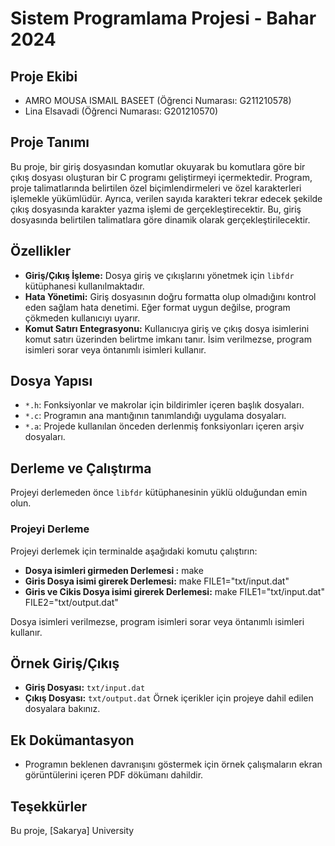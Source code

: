 # Sistem Programlama Projesi - Bahar 2024

## Proje Ekibi
- AMRO MOUSA ISMAIL BASEET (Öğrenci Numarası: G211210578)
- Lina Elsavadi (Öğrenci Numarası: G201210570)

## Proje Tanımı
Bu proje, bir giriş dosyasından komutlar okuyarak bu komutlara göre bir çıkış dosyası oluşturan bir C programı geliştirmeyi içermektedir. Program, proje talimatlarında belirtilen özel biçimlendirmeleri ve özel karakterleri işlemekle yükümlüdür. Ayrıca, verilen sayıda karakteri tekrar edecek şekilde çıkış dosyasında karakter yazma işlemi de gerçekleştirecektir. Bu, giriş dosyasında belirtilen talimatlara göre dinamik olarak gerçekleştirilecektir.


## Özellikler
- **Giriş/Çıkış İşleme:** Dosya giriş ve çıkışlarını yönetmek için `libfdr` kütüphanesi kullanılmaktadır.
- **Hata Yönetimi:** Giriş dosyasının doğru formatta olup olmadığını kontrol eden sağlam hata denetimi. Eğer format uygun değilse, program çökmeden kullanıcıyı uyarır.
- **Komut Satırı Entegrasyonu:** Kullanıcıya giriş ve çıkış dosya isimlerini komut satırı üzerinden belirtme imkanı tanır. İsim verilmezse, program isimleri sorar veya öntanımlı isimleri kullanır.

## Dosya Yapısı
- `*.h`: Fonksiyonlar ve makrolar için bildirimler içeren başlık dosyaları.
- `*.c`: Programın ana mantığının tanımlandığı uygulama dosyaları.
- `*.a`: Projede kullanılan önceden derlenmiş fonksiyonları içeren arşiv dosyaları.

## Derleme ve Çalıştırma
Projeyi derlemeden önce `libfdr` kütüphanesinin yüklü olduğundan emin olun.

### Projeyi Derleme
Projeyi derlemek için terminalde aşağıdaki komutu çalıştırın:
- **Dosya isimleri girmeden Derlemesi :** make
- **Giris Dosya isimi girerek Derlemesi:** make FILE1="txt/input.dat"
- **Giris ve Cikis Dosya isimi girerek Derlemesi:** make FILE1="txt/input.dat" FILE2="txt/output.dat"

Dosya isimleri verilmezse, program isimleri sorar veya öntanımlı isimleri kullanır.

## Örnek Giriş/Çıkış
- **Giriş Dosyası:** `txt/input.dat`
- **Çıkış Dosyası:** `txt/output.dat`
Örnek içerikler için projeye dahil edilen dosyalara bakınız.

## Ek Dokümantasyon
- Programın beklenen davranışını göstermek için örnek çalışmaların ekran görüntülerini içeren PDF dökümanı dahildir.

## Teşekkürler
Bu proje, [Sakarya] University 

